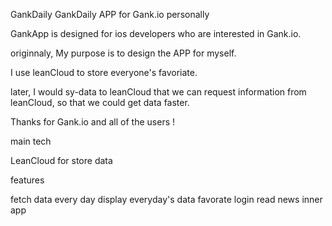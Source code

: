 GankDaily
GankDaily APP for Gank.io personally

GankApp is designed for ios developers who are interested in Gank.io.

originnaly, My purpose is to design the APP for myself.

I use leanCloud to store everyone's favoriate.

later, I would sy-data to leanCloud that we can request information from leanCloud, so that we could get data faster.

Thanks for Gank.io and all of the users !

main tech

LeanCloud for store data

features

fetch data every day
display everyday's data
favorate
login
read news inner app